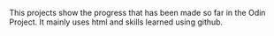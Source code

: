 This projects show the progress that has been made so far in the Odin Project. It mainly uses html and skills learned using github.